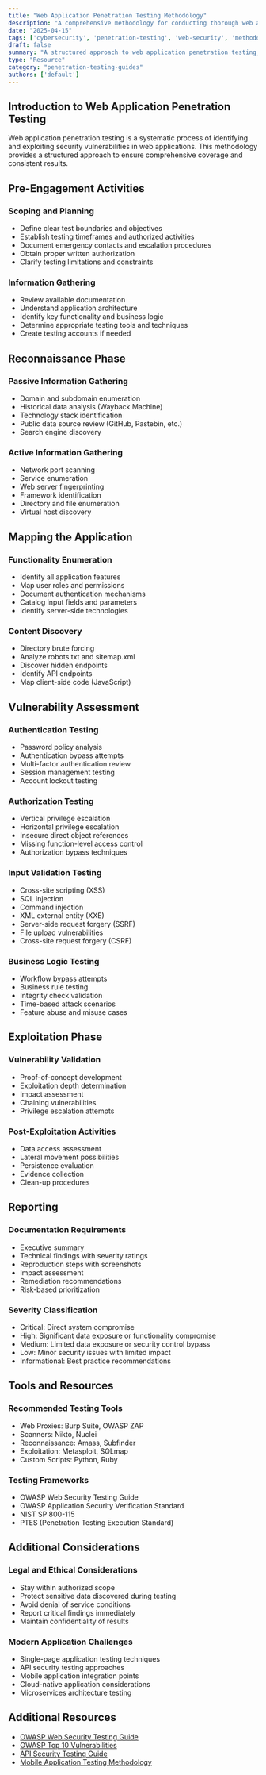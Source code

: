 ```yaml
---
title: "Web Application Penetration Testing Methodology"
description: "A comprehensive methodology for conducting thorough web application security assessments."
date: "2025-04-15"
tags: ['cybersecurity', 'penetration-testing', 'web-security', 'methodology']
draft: false
summary: "A structured approach to web application penetration testing, covering reconnaissance, vulnerability identification, exploitation, and reporting phases with practical techniques and tools."
type: "Resource"
category: "penetration-testing-guides"
authors: ['default']
---
```


## Introduction to Web Application Penetration Testing

Web application penetration testing is a systematic process of identifying and exploiting security vulnerabilities in web applications. This methodology provides a structured approach to ensure comprehensive coverage and consistent results.

## Pre-Engagement Activities

### Scoping and Planning
- Define clear test boundaries and objectives
- Establish testing timeframes and authorized activities
- Document emergency contacts and escalation procedures
- Obtain proper written authorization
- Clarify testing limitations and constraints

### Information Gathering
- Review available documentation
- Understand application architecture
- Identify key functionality and business logic
- Determine appropriate testing tools and techniques
- Create testing accounts if needed

## Reconnaissance Phase

### Passive Information Gathering
- Domain and subdomain enumeration
- Historical data analysis (Wayback Machine)
- Technology stack identification
- Public data source review (GitHub, Pastebin, etc.)
- Search engine discovery

### Active Information Gathering
- Network port scanning
- Service enumeration
- Web server fingerprinting
- Framework identification
- Directory and file enumeration
- Virtual host discovery

## Mapping the Application

### Functionality Enumeration
- Identify all application features
- Map user roles and permissions
- Document authentication mechanisms
- Catalog input fields and parameters
- Identify server-side technologies

### Content Discovery
- Directory brute forcing
- Analyze robots.txt and sitemap.xml
- Discover hidden endpoints
- Identify API endpoints
- Map client-side code (JavaScript)

## Vulnerability Assessment

### Authentication Testing
- Password policy analysis
- Authentication bypass attempts
- Multi-factor authentication review
- Session management testing
- Account lockout testing

### Authorization Testing
- Vertical privilege escalation
- Horizontal privilege escalation
- Insecure direct object references
- Missing function-level access control
- Authorization bypass techniques

### Input Validation Testing
- Cross-site scripting (XSS)
- SQL injection
- Command injection
- XML external entity (XXE)
- Server-side request forgery (SSRF)
- File upload vulnerabilities
- Cross-site request forgery (CSRF)

### Business Logic Testing
- Workflow bypass attempts
- Business rule testing
- Integrity check validation
- Time-based attack scenarios
- Feature abuse and misuse cases

## Exploitation Phase

### Vulnerability Validation
- Proof-of-concept development
- Exploitation depth determination
- Impact assessment
- Chaining vulnerabilities
- Privilege escalation attempts

### Post-Exploitation Activities
- Data access assessment
- Lateral movement possibilities
- Persistence evaluation
- Evidence collection
- Clean-up procedures

## Reporting

### Documentation Requirements
- Executive summary
- Technical findings with severity ratings
- Reproduction steps with screenshots
- Impact assessment
- Remediation recommendations
- Risk-based prioritization

### Severity Classification
- Critical: Direct system compromise
- High: Significant data exposure or functionality compromise
- Medium: Limited data exposure or security control bypass
- Low: Minor security issues with limited impact
- Informational: Best practice recommendations

## Tools and Resources

### Recommended Testing Tools
- Web Proxies: Burp Suite, OWASP ZAP
- Scanners: Nikto, Nuclei
- Reconnaissance: Amass, Subfinder
- Exploitation: Metasploit, SQLmap
- Custom Scripts: Python, Ruby

### Testing Frameworks
- OWASP Web Security Testing Guide
- OWASP Application Security Verification Standard
- NIST SP 800-115
- PTES (Penetration Testing Execution Standard)

## Additional Considerations

### Legal and Ethical Considerations
- Stay within authorized scope
- Protect sensitive data discovered during testing
- Avoid denial of service conditions
- Report critical findings immediately
- Maintain confidentiality of results

### Modern Application Challenges
- Single-page application testing techniques
- API security testing approaches
- Mobile application integration points
- Cloud-native application considerations
- Microservices architecture testing

## Additional Resources

- [OWASP Web Security Testing Guide](https://owasp.org/www-project-web-security-testing-guide/)
- [OWASP Top 10 Vulnerabilities](https://owasp.org/www-project-top-ten/)
- [API Security Testing Guide](/resources/penetration-testing-guides/api-security-testing)
- [Mobile Application Testing Methodology](/resources/penetration-testing-guides/mobile-testing)

